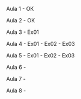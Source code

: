 Aula 1 - OK

Aula 2 - OK
       
Aula 3 - Ex01

Aula 4 - Ex01
       - Ex02
       - Ex03

Aula 5 - Ex01
       - Ex02
       - Ex03
       
Aula 6 - 

Aula 7 -

Aula 8 -
